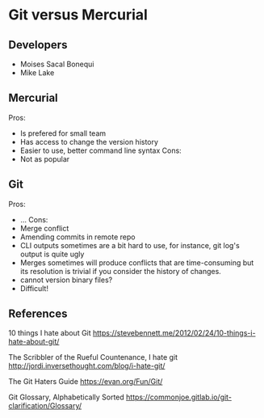 # Git versus Mercurial

## Developers

* Moises Sacal Bonequi
* Mike Lake

## Mercurial
Pros:
- Is prefered for small team
- Has access to change the version history
- Easier to use, better command line syntax
Cons:
- Not as popular

## Git
Pros:
- …
Cons:
- Merge conflict
- Amending commits in remote repo
- CLI outputs sometimes are a bit hard to use, for instance, git log's output is quite ugly
- Merges sometimes will produce conflicts that are time-consuming but its resolution is trivial if you consider the history of changes.
- cannot version binary files?
- Difficult!

## References

10 things I hate about Git 
https://stevebennett.me/2012/02/24/10-things-i-hate-about-git/

The Scribbler of the Rueful Countenance, I hate git 
http://jordi.inversethought.com/blog/i-hate-git/

The Git Haters Guide 
https://evan.org/Fun/Git/

Git Glossary, Alphabetically Sorted 
https://commonjoe.gitlab.io/git-clarification/Glossary/
